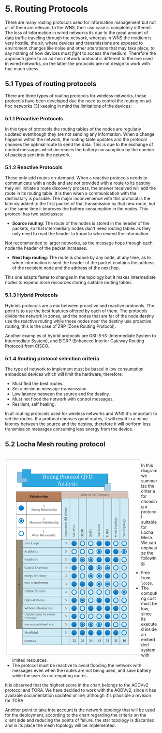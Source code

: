 # 5. Routing Protocols

There are many routing protocols used for information management but not all of them are relevant to the WNS, their use case is completely different. The loss of information in wired networks its due to the great amount of data traffic traveling through the network, whereas in WNS the medium is very hostile, the air, where devices and transmissions are exposed to enviroment changes like noise and other alterations that may take place, to say nothing of how devices must _fight_ to access the medium. Therefore the approach given to an ad-hoc network protocol is different to the one used in wired networks, on the latter the protocols are not design to work with that much stress.

## 5.1 Types of routing protocols  

There are three types of routing protocols for wireless networks, these protocols have been developed due the need to control the routing on ad-hoc networks [3] keeping in mind the limitations of the devices:

### 5.1.1 Proactive Protocols

In this type of protocols the routing tables of the nodes are regularly updated eventhough they are not sending any information. When a change happens within the network, the routing table updates and the protocol chooses the optimal route to send the data. This is due to the exchange of control messages which increases the battery consumption by the number of packets sent into the network.

### 5.1.2 Reactive Protocols 

These only add routes on-demand. When a reactive protocols needs to communicate with a node and are not provided with a route to its destiny they will initiate a route discovery process, the answer received will add the route in its routing table. It is then when a communication with the destinatary is possible. The major inconvenience with this protocol is the latency added to the first packet of that transmission by that new route, but at the same time it improves the battery consumption in the nodes. This protocol has two subclasses:

- **Source routing**: The route of the nodes is stored in the header of the packets, so that intermediary nodes don't need routing tables as they only need to read the header to know to who resend the information.

Not recommended to larger networks, as the message hops through each node the header of the packet increases.

- **Next hop routing**: The route is choose by any node, at any time, as to when information is sent the header of the packet contains the address of the recipient node and the address of the next hop.

This one adapts faster to changes in the topology but it makes intermediate nodes to expend more resources storing suitable routing tables. 

### 5.1.3 Hybrid Protocols 

Hybrids protocols are a mix between proactive and reactive protocols. The point is to use the best features offered by each of them. The protocols divide the network in zones, and the nodes that are far of the node destiny use the reactive routing while those nodes near the destiny use proactive routing, this is the case of ZRP (Zone Routing Protocol).

Another examples of hybrid protocols are OSI IS-IS (Intermediate System to Intermediate System), and EIGRP (Enhanced Interior Gateway Routing Protocol) from CISCO. 


### 5.1.4 Routing protocol selection criteria

The type of network to implement must be based in low consumption embedded devices which will limit the hardware, therefore:

- Must find the best routes.
- Set a minimun message transmission.
- Low latency between the source and the destiny.
- Must not flood the network with control messages.
- Resilient, self healing.

In all routing protocols used for wireless networks and WNS it's important to set the routes. If a protocol chooses good routes, it will result in a minor latency between the source and the destiny, therefore it will perform less transmission messages consuming less energy from the device.


## 5.2 Locha Mesh routing protocol

<br>
<img src="pics/protocolo_seleccion.svg"  height="650" width="450" align="left"/>


In this diagram we summarize the criteria for choosing a protocol suitable for Locha Mesh. We can enphasize the following:

- Free from ```loops```.
- The computing cost must be low, since its executed inside an embedded system with limited resources.
- The protocol must be reactive to avoid flooding the network with messages even when the routes are not being used, and save battery while the user its not requiring routes.

It is observed that the highest score in the chart belongs to the AODVv2 protocol and TORA. We have decided to work with the AODVv2, since it has available documentation updated online, although it's plausible a revision for TORA.

Another point to take into account is the network topology that will be used for the deployment, according to the chart regarding the criteria on the client side and reducing the points of failure, the star topology is discarded and in its place the mesh topology will be implemented.

